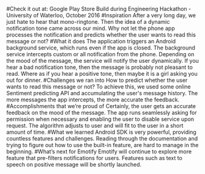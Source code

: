 #Check it out at: Google Play Store
Build during Engineering Hackathon - University of Waterloo, October 2016
#Inspiration
After a very long day, we just hate to hear that mono-ringtone. Then the idea of a dynamic notification tone came across our mind. Why not let the phone app processes the notification and predicts whether the user wants to read this message or not?
#What it does
The application triggers an Android background service, which runs even if the app is closed. The background service intercepts custom or all notification from the phone. Depending on the mood of the message, the service will notify the user dynamically. If you hear a bad notification tone, then the message is probably not pleasant to read. Where as if you hear a positive tone, then maybe it is a girl asking you out for dinner.
#Challenges we ran into
How to predict whether the user wants to read this message or not? To achieve this, we used some online Sentiment predicting API and accumulating the user's message history. The more messages the app intercepts, the more accurate the feedback.
#Accomplishments that we’re proud of
Certainly, the user gets an accurate feedback on the mood of the message. The app runs seamlessly asking for permission when necessary and enabling the user to disable service upon request. The algorithm adjusts to user and will fit to the user in a short amount of time.
#What we learned
Android SDK is very powerful, providing countless features and challenges. Reading through the documentation and trying to figure out how to use the built-in feature, are hard to manage in the beginning.
#What’s next for Emotify
Emotify will continue to explore more feature that pre-filters notifications for users. Features such as text to speech on positive message will be shortly launched.
